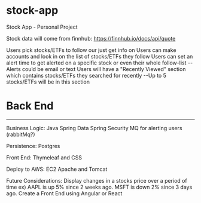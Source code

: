 # stock-app
Stock App - Personal Project

Stock data will come from finnhub:
https://finnhub.io/docs/api/quote 

Users pick stocks/ETFs to follow our just get info on
Users can make accounts and look in on the list of stocks/ETFs they follow
Users can set an alert time to get alerted on a specific stock or even their whole follow-list 
--Alerts could be email or text
Users will have a "Recently Viewed" section which contains stocks/ETFs they searched for recently 
--Up to 5 stocks/ETFs will be in this section

# Back End
---------------------
Business Logic:
Java
Spring Data
Spring Security
MQ for alerting users (rabbitMq?)

Persistence:
Postgres

Front End:
Thymeleaf and CSS

Deploy to AWS:
EC2
Apache and Tomcat

Future Considerations:
Display changes in a stocks price over a period of time
 ex) AAPL is up 5% since 2 weeks ago. MSFT is down 2% since 3 days ago.
Create a Front End using Angular or React
